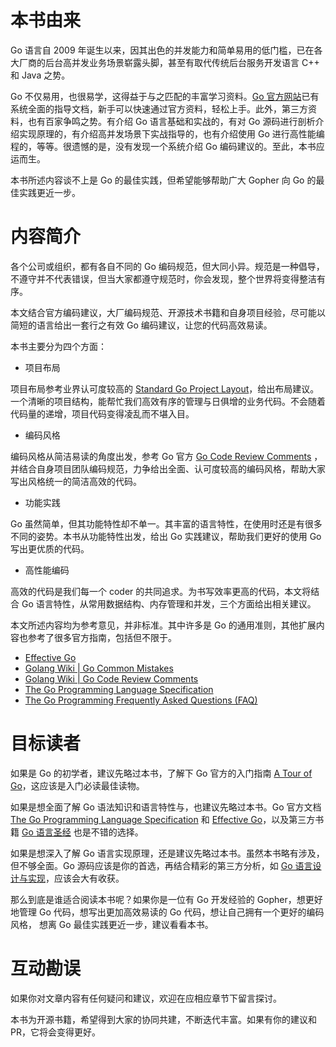 # 本书由来
Go 语言自 2009 年诞生以来，因其出色的并发能力和简单易用的低门槛，已在各大厂商的后台高并发业务场景崭露头脚，甚至有取代传统后台服务开发语言 C++ 和 Java 之势。

Go 不仅易用，也很易学，这得益于与之匹配的丰富学习资料。[Go 官方网站](https://go.dev/doc/)已有系统全面的指导文档，新手可以快速通过官方资料，轻松上手。此外，第三方资料，也有百家争鸣之势。有介绍 Go 语言基础和实战的，有对 Go 源码进行剖析介绍实现原理的，有介绍高并发场景下实战指导的，也有介绍使用 Go 进行高性能编程的，等等。很遗憾的是，没有发现一个系统介绍 Go 编码建议的。至此，本书应运而生。

本书所述内容谈不上是 Go 的最佳实践，但希望能够帮助广大 Gopher 向 Go 的最佳实践更近一步。

# 内容简介
各个公司或组织，都有各自不同的 Go 编码规范，但大同小异。规范是一种倡导，不遵守并不代表错误，但当大家都遵守规范时，你会发现，整个世界将变得整洁有序。

本文结合官方编码建议，大厂编码规范、开源技术书籍和自身项目经验，尽可能以简短的语言给出一套行之有效 Go 编码建议，让您的代码高效易读。

本书主要分为四个方面：

- 项目布局

项目布局参考业界认可度较高的 [Standard Go Project Layout](https://github.com/golang-standards/project-layout)，给出布局建议。一个清晰的项目结构，能帮忙我们高效有序的管理与日俱增的业务代码。不会随着代码量的递增，项目代码变得凌乱而不堪入目。

- 编码风格

编码风格从简洁易读的角度出发，参考 Go 官方 [Go Code Review Comments](https://github.com/golang/go/wiki/CodeReviewComments)
，并结合自身项目团队编码规范，力争给出全面、认可度较高的编码风格，帮助大家写出风格统一的简洁高效的代码。

- 功能实践

Go 虽然简单，但其功能特性却不单一。其丰富的语言特性，在使用时还是有很多不同的姿势。本书从功能特性出发，给出 Go 实践建议，帮助我们更好的使用 Go 写出更优质的代码。

- 高性能编码

高效的代码是我们每一个 coder 的共同追求。为书写效率更高的代码，本文将结合 Go 语言特性，从常用数据结构、内存管理和并发，三个方面给出相关建议。

本文所述内容均为参考意见，并非标准。其中许多是 Go 的通用准则，其他扩展内容也参考了很多官方指南，包括但不限于。
- [Effective Go](https://golang.org/doc/effective_go.html)
- [Golang Wiki | Go Common Mistakes](https://github.com/golang/go/wiki/CommonMistakes)
- [Golang Wiki | Go Code Review Comments](https://github.com/golang/go/wiki/CodeReviewComments)
- [The Go Programming Language Specification](https://golang.org/ref/spec)
- [The Go Programming Frequently Asked Questions (FAQ)](https://go.dev/doc/faq)

# 目标读者
如果是 Go 的初学者，建议先略过本书，了解下 Go 官方的入门指南 [A Tour of Go](https://go.dev/tour/)，这应该是入门必读最佳读物。

如果是想全面了解 Go 语法知识和语言特性与，也建议先略过本书。Go 官方文档 [The Go Programming Language Specification](https://golang.org/ref/spec) 和 [Effective Go](https://golang.org/doc/effective_go.html)，以及第三方书籍 [Go 语言圣经](https://books.studygolang.com/gopl-zh/) 也是不错的选择。

如果是想深入了解 Go 语言实现原理，还是建议先略过本书。虽然本书略有涉及，但不够全面。Go 源码应该是你的首选，再结合精彩的第三方分析，如 [Go 语言设计与实现](https://draveness.me/golang/)，应该会大有收获。

那么到底是谁适合阅读本书呢？如果你是一位有 Go 开发经验的 Gopher，想更好地管理 Go 代码，想写出更加高效易读的 Go 代码，想让自己拥有一个更好的编码风格， 想离 Go 最佳实践更近一步，建议看看本书。

# 互动勘误
如果你对文章内容有任何疑问和建议，欢迎在应相应章节下留言探讨。

本书为开源书籍，希望得到大家的协同共建，不断迭代丰富。如果有你的建议和 PR，它将会变得更好。